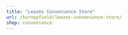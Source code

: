 ```yaml
---
title: "Leazes Convenience Store"
url: /burnopfield/leazes-convenience-store/
shop: convenience
---
```

